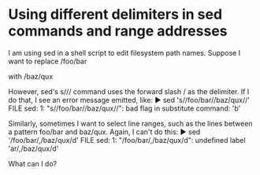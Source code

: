
# Using different delimiters in sed commands and range addresses

I am using sed in a shell script to edit filesystem path names. Suppose I want to replace
/foo/bar

with
/baz/qux

However, sed's s/// command uses the forward slash / as the delimiter. If I do that, I see an error message emitted, like:
▶ sed 's//foo/bar//baz/qux//' FILE
sed: 1: "s//foo/bar//baz/qux//": bad flag in substitute command: 'b'

Similarly, sometimes I want to select line ranges, such as the lines between a pattern foo/bar and baz/qux. Again, I can't do this:
▶ sed '/foo/bar/,/baz/qux/d' FILE
sed: 1: "/foo/bar/,/baz/qux/d": undefined label 'ar/,/baz/qux/d'

What can I do?

        